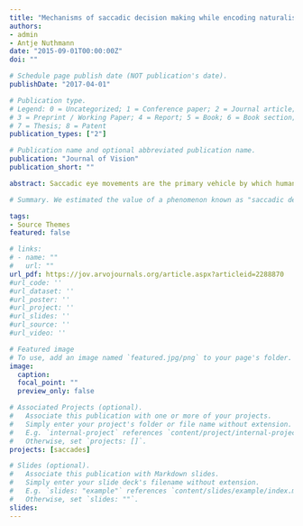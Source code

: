 ```yaml
---
title: "Mechanisms of saccadic decision making while encoding naturalistic scenes"
authors:
- admin
- Antje Nuthmann
date: "2015-09-01T00:00:00Z"
doi: ""

# Schedule page publish date (NOT publication's date).
publishDate: "2017-04-01"

# Publication type.
# Legend: 0 = Uncategorized; 1 = Conference paper; 2 = Journal article;
# 3 = Preprint / Working Paper; 4 = Report; 5 = Book; 6 = Book section;
# 7 = Thesis; 8 = Patent
publication_types: ["2"]

# Publication name and optional abbreviated publication name.
publication: "Journal of Vision"
publication_short: ""

abstract: Saccadic eye movements are the primary vehicle by which human gaze is brought in alignment with vital visual information present in naturalistic scenes. Although numerous studies using the double-step paradigm have demonstrated that saccade preparation is subject to modification under certain conditions, this has yet to be studied directly within a naturalistic scene-viewing context. To reveal characteristic properties of saccade programming during naturalistic scene viewing, we contrasted behavior across three conditions. In the Static condition of the main experiment, double-step targets were presented following a period of stable fixation on a central cross. In a Scene condition, targets were presented while participants actively explored a naturalistic scene. During a Noise condition, targets were presented during active exploration of a 1/f noise-filtered scene. In Experiment 2, we measure saccadic responses in three Static conditions (Uniform, Scene, and Noise) in which the backgrounds are the same as Experiment 1 but scene exploration is no longer permitted. We find that the mechanisms underlying saccade modification generalize to both dynamic conditions. However, we show that a property of saccade programming known as the saccadic dead time (SDT), the interval prior to saccade onset during which a saccade may not be canceled or modified, is lower in the Static task than it is in the dynamic tasks. We also find a trend toward longer SDT in the Scene as compared with Noise conditions. We discuss the implication of these results for computational models of scene viewing, reading, and visual search tasks.

# Summary. We estimated the value of a phenomenon known as "saccadic dead time." The amount of time before making an eye movement that visual information can play no role in influencing the eye movement. This value is highly consequential understanding the underlying neurophysiology of eye movements and computational models of scene perception, reading and search.

tags:
- Source Themes
featured: false

# links:
# - name: ""
#   url: ""
url_pdf: https://jov.arvojournals.org/article.aspx?articleid=2288870
#url_code: ''
#url_dataset: ''
#url_poster: ''
#url_project: ''
#url_slides: ''
#url_source: ''
#url_video: ''

# Featured image
# To use, add an image named `featured.jpg/png` to your page's folder. 
image:
  caption:
  focal_point: ""
  preview_only: false

# Associated Projects (optional).
#   Associate this publication with one or more of your projects.
#   Simply enter your project's folder or file name without extension.
#   E.g. `internal-project` references `content/project/internal-project/index.md`.
#   Otherwise, set `projects: []`.
projects: [saccades]

# Slides (optional).
#   Associate this publication with Markdown slides.
#   Simply enter your slide deck's filename without extension.
#   E.g. `slides: "example"` references `content/slides/example/index.md`.
#   Otherwise, set `slides: ""`.
slides: 
---
```

